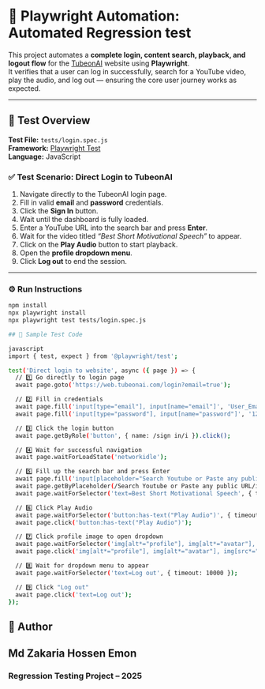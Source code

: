 # 🎯 Playwright Automation: Automated Regression test

This project automates a **complete login, content search, playback, and logout flow** for the [TubeonAI](https://web.tubeonai.com/) website using **Playwright**.  
It verifies that a user can log in successfully, search for a YouTube video, play the audio, and log out — ensuring the core user journey works as expected.

---

## 🧠 Test Overview

**Test File:** `tests/login.spec.js`  
**Framework:** [Playwright Test](https://playwright.dev/)  
**Language:** JavaScript  

### ✅ Test Scenario: Direct Login to TubeonAI

1. Navigate directly to the TubeonAI login page.  
2. Fill in valid **email** and **password** credentials.  
3. Click the **Sign In** button.  
4. Wait until the dashboard is fully loaded.  
5. Enter a YouTube URL into the search bar and press **Enter**.  
6. Wait for the video titled _“Best Short Motivational Speech”_ to appear.  
7. Click on the **Play Audio** button to start playback.  
8. Open the **profile dropdown menu**.  
9. Click **Log out** to end the session.

---
### ⚙️ Run Instructions
```bash
npm install
npx playwright install
npx playwright test tests/login.spec.js

## 🧾 Sample Test Code

javascript
import { test, expect } from '@playwright/test';

test('Direct login to website', async ({ page }) => {
  // 1️⃣ Go directly to login page
  await page.goto('https://web.tubeonai.com/login?email=true');

  // 2️⃣ Fill in credentials
  await page.fill('input[type="email"], input[name="email"]', 'User_Email');
  await page.fill('input[type="password"], input[name="password"]', '1234567890');

  // 3️⃣ Click the login button
  await page.getByRole('button', { name: /sign in/i }).click();

  // 4️⃣ Wait for successful navigation
  await page.waitForLoadState('networkidle');

  // 5️⃣ Fill up the search bar and press Enter
  await page.fill('input[placeholder="Search Youtube or Paste any public URL"]', 'https://www.youtube.com/watch?v=fLeJJPxua3E');
  await page.getByPlaceholder(/Search Youtube or Paste any public URL/i).press('Enter');
  await page.waitForSelector('text=Best Short Motivational Speech', { timeout: 40000 });

  // 6️⃣ Click Play Audio
  await page.waitForSelector('button:has-text("Play Audio")', { timeout: 40000 });
  await page.click('button:has-text("Play Audio")');

  // 7️⃣ Click profile image to open dropdown
  await page.waitForSelector('img[alt*="profile"], img[alt*="avatar"], img[src*="https"]', { timeout: 45000 });
  await page.click('img[alt*="profile"], img[alt*="avatar"], img[src*="https"]');

  // 8️⃣ Wait for dropdown menu to appear
  await page.waitForSelector('text=Log out', { timeout: 10000 });

  // 9️⃣ Click "Log out"
  await page.click('text=Log out');
});
```

## 👤 Author

## Md Zakaria Hossen Emon
### Regression Testing Project – 2025
